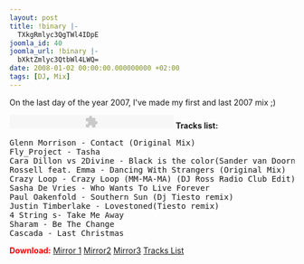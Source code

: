 ```yaml
---
layout: post
title: !binary |-
  TXkgRmlyc3QgTWl4IDpE
joomla_id: 40
joomla_url: !binary |-
  bXktZmlyc3QtbWl4LWQ=
date: 2008-01-02 00:00:00.000000000 +02:00
tags: [DJ, Mix]
---
```

<p>On the last day of the year 2007, I've made my first and last 2007 mix ;)</p>
<script src="http://mixesdb.com/db/extensions/audio_player/audio-player.js"></script>
<p>
<object id="audioplayer1" width="290" height="24" type="application/x-shockwave-flash" data="http://mixesdb.com/db/extensions/audio_player/player.swf">
<param name="movie" value="http://mixesdb.com/db/extensions/audio_player/player.swf" />
<param name="FlashVars" value="playerID=1&amp;soundFile=http://oprod.freepage.ro/O.Z.-First and Last 2007 mix ;).mp3" />
<param name="quality" value="high" />
<param name="menu" value="false" />
<param name="wmode" value="transparent" />
</object>
<span style="font-weight: bold;">Tracks list: </span></p>
<pre>Glenn Morrison - Contact (Original Mix)
Fly_Project - Tasha
Cara Dillon vs 2Divine - Black is the color(Sander van Doorn remix)
Rossell feat. Emma - Dancing With Strangers (Original Mix)
Crazy Loop - Crazy Loop (MM-MA-MA) (DJ Ross Radio Club Edit)
Sasha De Vries - Who Wants To Live Forever
Paul Oakenfold - Southern Sun (Dj Tiesto remix)
Justin Timberlake - Lovestoned(Tiesto remix)
4 String s- Take Me Away
Sharam - Be The Change
Cascada - Last Christmas</pre>
<p><span style="color: #ff0000; font-weight: bold;">Download:</span> <a href="http://www.zshare.net/audio/610616448e3079/">Mirror 1</a> <a href="http://rapidshare.com/files/80893336/O.Z.-First_and_Last_2007_mix___.mp3.html">Mirror2</a> <a href="http://oprod.freepage.ro/O.Z.-First and Last 2007 mix ;).mp3">Mirror3</a> <a href="http://oprod.3x.ro/O.Z./O.Z.-First%20and%20last%202007%20mix%20%3B%29%20tracklist.txt">Tracks List</a></p>
